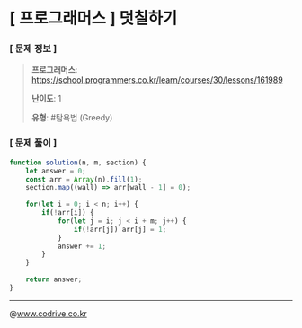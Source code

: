 # [ 프로그래머스 ] 덧칠하기

### [ 문제 정보 ]
> **프로그래머스**: https://school.programmers.co.kr/learn/courses/30/lessons/161989
> 
> **난이도**: 1
>
> **유형**: #탐욕법 (Greedy)


### [ 문제 풀이 ]
```JavaScript
function solution(n, m, section) {
    let answer = 0;
    const arr = Array(n).fill(1);
    section.map((wall) => arr[wall - 1] = 0);
    
    for(let i = 0; i < n; i++) {
        if(!arr[i]) {
            for(let j = i; j < i + m; j++) {
                if(!arr[j]) arr[j] = 1;
            }
            answer += 1;
        }
    }
    
    return answer;
}
```


---
@www.codrive.co.kr